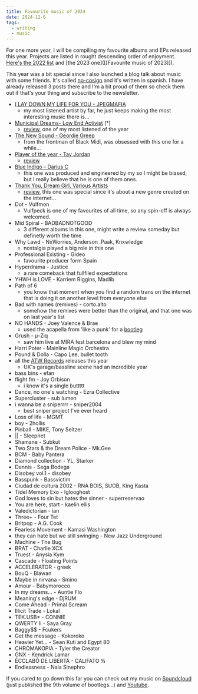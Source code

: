 ```yaml
---
title: Favourite music of 2024
date: 2024-12-6
tags: 
  - writing
  - music
---
```


For one more year, I will be compiling my favourite albums and EPs released this year. Projects are listed in rought descending order of enjoyment. [Here's the 2022 list](https://i.imgur.com/Hnu0y4C.jpg) and [the 2023 one]([[Favourite music of 2023]]).

This year was a bit special since I also launched a blog talk about music with some friends. It's called [no-cosign](https://no-cosign.m19182.dev/) and it's written in spanish. I have already released 3 posts there and I'm a bit proud of them so check them out if that's your thing and subscribe to the newsletter.

- [I LAY DOWN MY LIFE FOR YOU - JPEGMAFIA](https://youtu.be/iStiV1eBiV8)
  - my most listened artist by far, he just keeps making the most interesting music there is...
- [Municipal Dreams- Low End Activist](https://lowendactivist.bandcamp.com/album/municipal-dreams) (*)
  - [review](https://no-cosign.m19182.dev/low-end-activist-municipal-dreams/), one of my most listened of the year
- [The New Sound - Geordie Greep](https://youtu.be/A4EU_0vFzuU)
  - from the frontman of Black Midi, was obsessed with this one for a while...
- [Player of the year - Tay Jordan](https://open.spotify.com/album/0zwdMUp2ELrIMdmDGY9xj5)
  - [review](https://no-cosign.m19182.dev/tay-jordan-player-of-the-year/)
- [Blue Indigo - Darius C](https://open.spotify.com/album/2KPBMw16wZv7aGrZY1LKQ6?si=4HshgAY-QIaKiEpNBANLMQ)
  - this one was produced and engineered by my so I might be biased, but I really believe that he is one of them ones.
- [Thank You, Dream Girl, Various Artists](https://tabula-rasa-records.bandcamp.com/album/thank-you-dream-girl)
  - [review](https://no-cosign.m19182.dev/thank-you-dream-girl-2/), this one was special since it's about a new genre created on the internet...
- Dot - Vulfmon
  - Vulfpeck is one of my favourites of all time, so any spin-off is always welcomed.
- Mid Spiral - BADBADNOTGOOD
  - 3 different albums in this one, might write a review someday but definetly worth the time
- Why Lawd - NxWorries, Anderson .Paak, Knxwledge
  - nostalgia played a big role in this one  
- Professional Existing - Gideo
  - favourite producer form Spain
- Hyperdrama - Justice
  - a rare comeback that fullfiled expectations
- YHWH is LOVE - Karriem Riggins, Madlib
- Path of 6
  - you know that moment when you find a random trans on the internet that is doing it on another level from everyone else
- Bad with names (remixes) - corto.alto
  - somehow the remixes were better than the original, and that one was on last year's list
- NO HANDS - Joey Valence & Brae
  - used the acapella from 'like a punk' for a [bootleg](https://on.soundcloud.com/yyPtJwrnYHdWLr758)
- Grush - μ-Ziq
  - saw him live at MIRA fest barcelona and blew my mind
- Harri Poter - Mainline Magic Orchestra
- Pound & Dolla - Capo Lee, bullet tooth
- all the [ATW Records](https://atwrecords.bandcamp.com/) releases this year
  - UK's garage/bassline scene had an incredible year
- bass bins - efan
- flight fm - Joy Orbison
  - i know it's a single buttttt
- Dance, no one's watching - Ezra Collective
- Supercluster - sub lumen
- i wanna be a sniperrrr - sniper2004
  - best sniper project I've ever heard
- Loss of life - MGMT
- boy - 2hollis
- Pinball - MIKE, Tony Seltzer
- || - Sleepnet
- Shamane - Subkut
- Two Stars & the Dream Police - Mk.Gee
- BCM - Baby Pantera
- Diamond collection - YL, Starker
- Dennis - Sega Bodega
- Disobey vol.1 - disobey
- Basspunk - Bassvictim
- Ciudad de cultura 2002 - RNA BOIS, SUOB, King Kasta
- Tidel Memory Exo - Iglooghost
- God loves to sin but hates the sinner - superreservao
- You are here, start - kaelin ellis
- Valedictorian - ian
- Three+ - Four Tet
- Britpop - A.G. Cook
- Fearless Movement - Kamasi Washington
- they can hate but we still swinging - New Jazz Underground
- Machine - The Bug
- BRAT - Charlie XCX
- Truest - Anysia Kym
- Cascade - Floating Points
- ACCELERATOR - greek
- BouQ - Blawan
- Maybe in nirvana - Smino
- Amour - Babymorocco
- In my dreams... - Auntie Flo
- Meaning's edge - DjRUM
- Come Ahead - Primal Scream
- Illicit Trade - Lokal
- TEK.USB* - CONNIE
- QWERTY II - Saya Gray
- Baggy$$ - Fcukers
- Get the message - Kokoroko
- Heavier Yet... - Sean Kuti and Egypt 80
- CHROMAKOPIA - Tyler the Creator
- GNX - Kendrick Lamar
- ÊCCLABÔ DE LIBERTÁ - CALIFATO ¾
- Endlessness - Nala Sinephro

If you cared to go down this far you can check out my music on [Soundcloud](https://soundcloud.com/m19182) (just published the 9th volume of bootlegs...) and [Youtube](https://www.youtube.com/channel/UCEJKcBK7i88Iv3saZy2xuSg).
